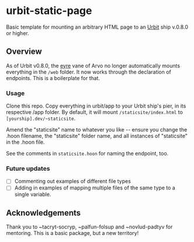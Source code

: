 # urbit-static-page

Basic template for mounting an arbitrary HTML page to an [Urbit](https://urbit.org) ship v.0.8.0 or higher.

## Overview

As of Urbit v0.8.0, the [eyre](https://urbit.org/docs/learn/arvo/eyre/) vane of Arvo no longer automatically mounts everything in the `/web` folder. It now works through the declaration of endpoints. This is a boilerplate for that.

### Usage

Clone this repo. Copy everything in urbit/app to your Urbit ship's pier, in its respective /app folder. By default, it will mount `/staticsite/index.html` to `[yourship].dev/~staticsite`.

Amend the "staticsite" name to whatever you like -- ensure you change the .hoon filename, the "staticsite" folder name, and all instances of "staticsite" in the .hoon file. 

See the comments in `staticsite.hoon` for naming the endpoint, too.

### Future updates

- [ ] Commenting out examples of different file types
- [ ] Adding in examples of mapping multiple files of the same type to a single variable.

## Acknowledgements

Thank you to ~tacryt-socryp, ~palfun-folsup and ~novlud-padtyv for mentoring. This is a basic package, but a new territory!